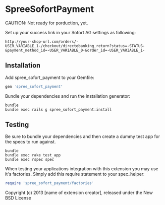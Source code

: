 SpreeSofortPayment
==================

CAUTION: Not ready for porduction, yet.

Set up your success link in your Sofort AG settings as following:
``` shell
http://your-shop-url.com/orders/-USER_VARIABLE_1-/checkout/directebanking_return?status=-STATUS-&payment_method_id=-USER_VARIABLE_0-&order_id=-USER_VARIABLE_1-
```

Installation
------------

Add spree_sofort_payment to your Gemfile:

```ruby
gem 'spree_sofort_payment'
```

Bundle your dependencies and run the installation generator:

```shell
bundle
bundle exec rails g spree_sofort_payment:install
```

Testing
-------

Be sure to bundle your dependencies and then create a dummy test app for the specs to run against.

```shell
bundle
bundle exec rake test_app
bundle exec rspec spec
```

When testing your applications integration with this extension you may use it's factories.
Simply add this require statement to your spec_helper:

```ruby
require 'spree_sofort_payment/factories'
```

Copyright (c) 2013 [name of extension creator], released under the New BSD License

